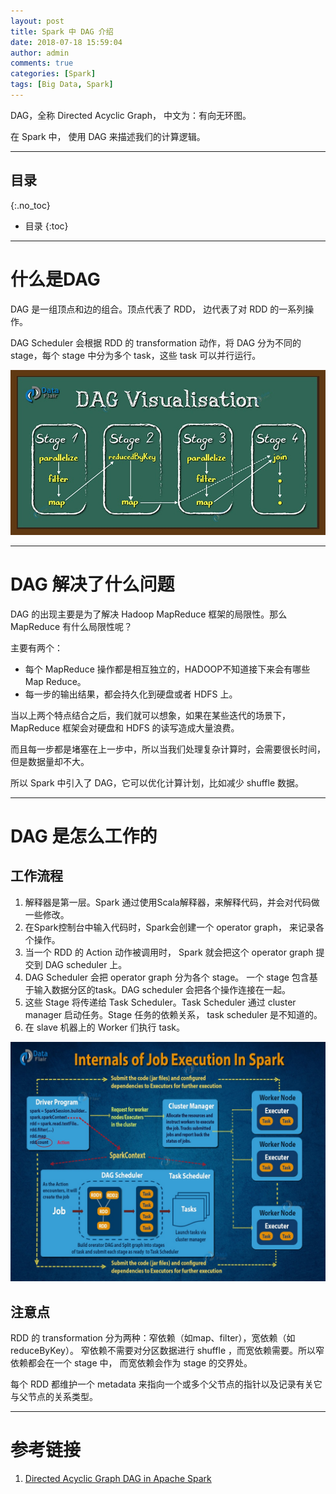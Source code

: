 ```yaml
---
layout: post
title: Spark 中 DAG 介绍
date: 2018-07-18 15:59:04
author: admin
comments: true
categories: [Spark]
tags: [Big Data, Spark]
---
```


DAG，全称 Directed Acyclic Graph， 中文为：有向无环图。

在 Spark 中， 使用 DAG 来描述我们的计算逻辑。 

<!-- more -->

---
## 目录
{:.no_toc}

* 目录
{:toc}
---

# 什么是DAG

DAG 是一组顶点和边的组合。顶点代表了 RDD， 边代表了对 RDD 的一系列操作。

DAG Scheduler 会根据 RDD 的 transformation 动作，将 DAG 分为不同的 stage，每个 stage 中分为多个 task，这些 task 可以并行运行。

[![](/images/posts/visualisation-dag-in-apache-spark-min.jpg)](/images/posts/visualisation-dag-in-apache-spark-min.jpg)

---

# DAG 解决了什么问题

DAG 的出现主要是为了解决 Hadoop MapReduce 框架的局限性。那么 MapReduce 有什么局限性呢？

主要有两个：
- 每个 MapReduce 操作都是相互独立的，HADOOP不知道接下来会有哪些Map Reduce。
- 每一步的输出结果，都会持久化到硬盘或者 HDFS 上。

当以上两个特点结合之后，我们就可以想象，如果在某些迭代的场景下，MapReduce 框架会对硬盘和 HDFS 的读写造成大量浪费。

而且每一步都是堵塞在上一步中，所以当我们处理复杂计算时，会需要很长时间，但是数据量却不大。

所以 Spark 中引入了 DAG，它可以优化计算计划，比如减少 shuffle 数据。 

---

# DAG 是怎么工作的

## 工作流程

1. 解释器是第一层。Spark 通过使用Scala解释器，来解释代码，并会对代码做一些修改。
2. 在Spark控制台中输入代码时，Spark会创建一个 operator graph， 来记录各个操作。
3. 当一个 RDD 的 Action 动作被调用时， Spark 就会把这个 operator graph 提交到 DAG scheduler 上。
4. DAG Scheduler 会把 operator graph 分为各个 stage。 一个 stage 包含基于输入数据分区的task。DAG scheduler 会把各个操作连接在一起。
5. 这些 Stage 将传递给 Task Scheduler。Task Scheduler 通过 cluster manager 启动任务。Stage 任务的依赖关系， task scheduler 是不知道的。
6. 在 slave 机器上的 Worker 们执行 task。

[![](/images/posts/internals-of-job-execution-in-apache-spark.jpg)](/images/posts/internals-of-job-execution-in-apache-spark.jpg)

## 注意点

RDD 的 transformation 分为两种：窄依赖（如map、filter），宽依赖（如reduceByKey）。 
窄依赖不需要对分区数据进行 shuffle ，而宽依赖需要。所以窄依赖都会在一个 stage 中， 而宽依赖会作为 stage 的交界处。

每个 RDD 都维护一个 metadata 来指向一个或多个父节点的指针以及记录有关它与父节点的关系类型。



---

# 参考链接

1. [Directed Acyclic Graph DAG in Apache Spark](https://data-flair.training/blogs/dag-in-apache-spark/)